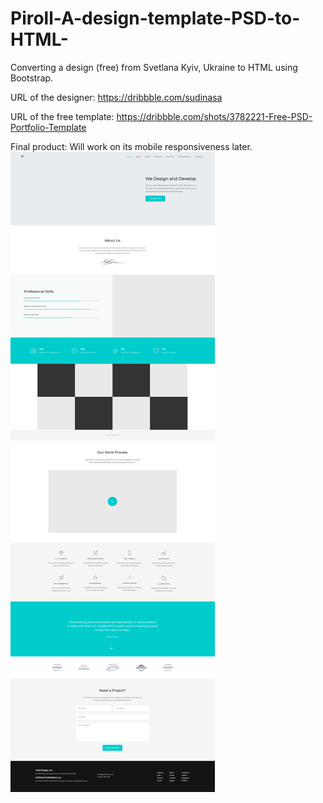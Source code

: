 # Piroll-A-design-template-PSD-to-HTML-
Converting a design (free) from Svetlana Kyiv, Ukraine to HTML using Bootstrap.

URL of the designer: https://dribbble.com/sudinasa

URL of the free template: https://dribbble.com/shots/3782221-Free-PSD-Portfolio-Template

Final product: Will work on its mobile responsiveness later.
![alt text](01.png)

